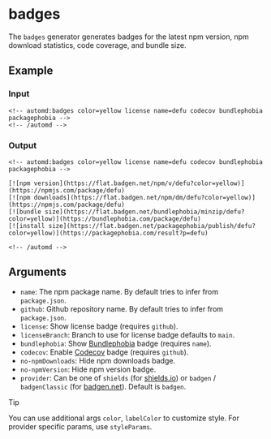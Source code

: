 # badges

The `badges` generator generates badges for the latest npm version, npm download statistics, code coverage, and bundle size.

<!-- automd:example generator=badges color=yellow license name=defu codecov bundlephobia packagephobia -->

## Example

### Input

    <!-- automd:badges color=yellow license name=defu codecov bundlephobia packagephobia -->
    <!-- /automd -->

### Output

    <!-- automd:badges color=yellow license name=defu codecov bundlephobia packagephobia -->
    
    [![npm version](https://flat.badgen.net/npm/v/defu?color=yellow)](https://npmjs.com/package/defu)
    [![npm downloads](https://flat.badgen.net/npm/dm/defu?color=yellow)](https://npmjs.com/package/defu)
    [![bundle size](https://flat.badgen.net/bundlephobia/minzip/defu?color=yellow)](https://bundlephobia.com/package/defu)
    [![install size](https://flat.badgen.net/packagephobia/publish/defu?color=yellow)](https://packagephobia.com/result?p=defu)
    
    <!-- /automd -->

<!-- /automd -->

## Arguments

- `name`: The npm package name. By default tries to infer from `package.json`.
- `github`: Github repository name. By default tries to infer from `package.json`.
- `license`: Show license badge (requires `github`).
- `licenseBranch`: Branch to use for license badge defaults to `main`.
- `bundlephobia`: Show [Bundlephobia](https://bundlephobia.com/) badge (requires `name`).
- `codecov`: Enable [Codecov](https://codecov.io) badge (requires `github`).
- `no-npmDownloads`: Hide npm downloads badge.
- `no-npmVersion`: Hide npm version badge.
- `provider`: Can be one of `shields` (for [shields.io](https://shields.io/)) or `badgen` / `badgenClassic` (for [badgen.net](https://badgen.net/)). Default is `badgen`.

> [!TIP]
> You can use additional args `color`, `labelColor` to customize style. For provider specific params, use `styleParams`.
